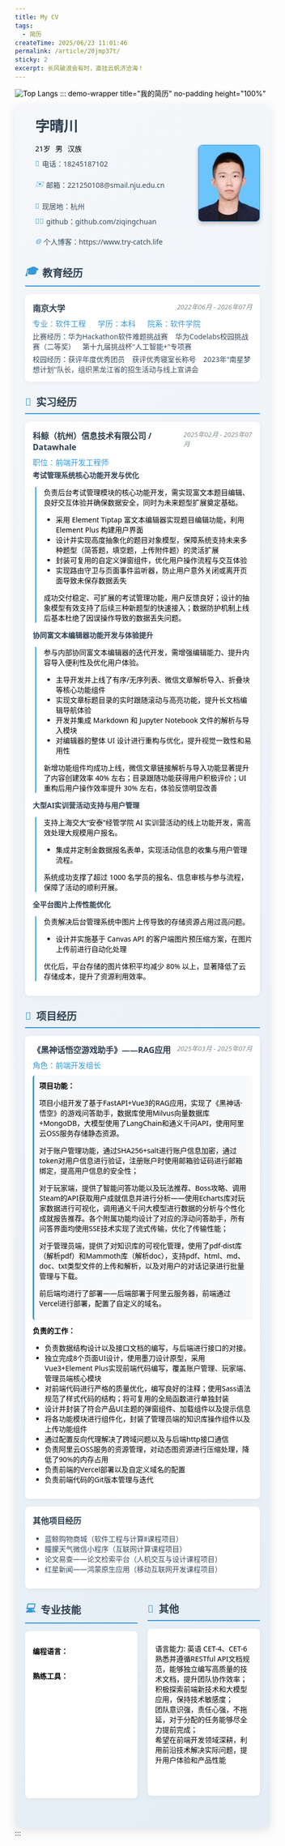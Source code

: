 ```yaml
---
title: My CV
tags:
  - 简历
createTime: 2025/06/23 11:01:46
permalink: /article/20jmp37t/
sticky: 2
excerpt: 长风破浪会有时，直挂云帆济沧海！
---
```

![Top Langs](https://github-readme-stats.vercel.app/api/top-langs/?username=ziqingchuan&layout=donut)
::: demo-wrapper title="我的简历" no-padding height="100%"
<style scoped>
.resume-container {
  color: #000000;
  font-family: 'Segoe UI', Tahoma, Geneva, Verdana, sans-serif;
  max-height: 100%;
  overflow-y: auto;
  padding: 20px;
  background: linear-gradient(135deg, #f5f7fa 0%, #e4edf5 100%);
  border-radius: 10px;
  box-shadow: 0 4px 20px rgba(0, 0, 0, 0.1);
}

p {
  color: #000000;
}

span {
  color: #000000;
}

.header {
  display: flex;
  justify-content: space-between;
  align-items: center;
  margin-bottom: 10px;
  padding-bottom: 15px;
}

.profile-img {
  width: 120px;
  height: 150px;
  border-radius: 8px;
  border: 1px solid #3498db;
  display: flex;
  align-items: center;
  justify-content: center;
  color: white;
  font-weight: bold;
  text-align: center;
  box-shadow: 0 4px 8px rgba(0, 0, 0, 0.2);
}

.personal-info {
  flex: 1;
  color: #000000;
  padding-left: 20px;
}

.name {
  font-size: 28px;
  font-weight: bold;
  color: #2c3e50;
  margin-bottom: 5px;
}

.contact-info {
  color: #000000;
  display: flex;
  flex-wrap: wrap;
  gap: 20px;
  margin-bottom: 10px;
}

.contact-item {
  display: flex;
  align-items: center;
  font-size: 14px;
  color: #34495e;
}

.contact-item i {
  margin-right: 5px;
  color: #3498db;
}

.basic-info {
  color: #000000;
  display: flex;
  gap: 10px;
  font-size: 14px;
  margin-top: 15px;
}

.section {
  color: #000000;
  margin-bottom: 25px;
}

.section-title {
  font-size: 20px;
  font-weight: bold;
  color: #2c3e50;
  padding-bottom: 8px;
  border-bottom: 2px solid #3498db;
  margin-bottom: 15px;
  display: flex;
  align-items: center;
}

.section-title i {
  margin-right: 10px;
  color: #3498db;
}

.col-wrap {
  display: grid;
  grid-template-columns: repeat(2, 1fr);
  gap: 20px;
  color: #000000;
}

@media (max-width: 768px) {
  .col-wrap { 
    grid-template-columns: 1fr; 
  }
}

.item {
  color: #000000;
  background: white;
  padding: 15px;
  border-radius: 8px;
  box-shadow: 0 2px 10px rgba(0, 0, 0, 0.05);
  margin-bottom: 15px;
  transition: transform 0.3s ease;
}

.item:hover {
  transform: translateY(-5px);
  box-shadow: 0 5px 15px rgba(0, 0, 0, 0.1);
}

.item-header {
  color: #000000;
  display: flex;
  justify-content: space-between;
  margin-bottom: 8px;
}

.item-title {
  font-weight: bold;
  color: #2c3e50;
  font-size: 16px;
}

.item-subtitle {
  color: #3498db;
  font-size: 15px;
}

.item-date {
  color: #7f8c8d;
  font-size: 13px;
  font-style: italic;
}

.item-content {
  font-size: 14px;
  color: #34495e;
}

.star-rating {
  color: #f39c12;
  margin-top: 5px;
}

.skills {
  display: flex;
  flex-wrap: wrap;
  gap: 10px;
  margin-top: 10px;
}

.skill-tag {
  background: #55b6f6;
  color: white;
  padding: 5px 10px;
  border-radius: 20px;
  font-size: 12px;
}

.sar-item {
  margin-bottom: 10px;
  color: #000000;
}

.sar-title {
  font-weight: bold;
  color: #2c3e50;
  margin-bottom: 5px;
}

.sar-content {
  padding-left: 15px;
  border-left: 2px solid #3498db;
  margin-left: 5px;
  color: #000000;
}

.project-feature {
  background: #f8f9fa;
  padding: 10px;
  border-radius: 5px;
  margin: 10px 0;
  color: #000000;
  border-left: 3px solid #3498db;
}

.responsibility {
  margin-top: 8px;
  color: #000000;
}

@media print {
  .resume-container {
    box-shadow: none;
    padding: 10px;
  }
}
</style>

<div class="resume-container">
  <!-- 个人信息头部 -->
  <div class="header">
    <div class="personal-info">
      <div class="name">字晴川</div>
      <div class="basic-info">
        <div>21岁</div>
        <div>男</div>
        <div>汉族</div>
      </div>
      <div class="contact-info" style="margin-top: 10px;">
        <div class="contact-item"><i>📱</i>电话：18245187102</div>
        <div class="contact-item"><i>✉️</i>邮箱：221250108@smail.nju.edu.cn</div>
        <div class="contact-item"><i>📍</i>现居地：杭州</div>
      </div>
      <div class="contact-info">
        <div class="contact-item"><i>👨‍💻</i>github：github.com/ziqingchuan</div>
        <div class="contact-item"><i>🌐</i>个人博客：https://www.try-catch.life</div>
      </div>
    </div>
    <img src="/images/myself.png" class="profile-img" alt="个人照片" />
  </div>

  <!-- 教育经历 -->
  <div class="section">
    <div class="section-title"><i>🎓</i>教育经历</div>
    <div class="item">
      <div class="item-header">
        <div class="item-title">南京大学&nbsp <Badge text="985" type="tip"/><Badge text="211" type="warning"/><Badge text="双一流" type="danger"/></div>
        <div class="item-date">2022年06月 - 2026年07月</div>
      </div>
      <div class="item-subtitle">专业：软件工程 &nbsp;&nbsp&nbsp;&nbsp 学历：本科 &nbsp;&nbsp&nbsp;&nbsp 院系：软件学院</div>
      <div class="item-content" style="margin-top: 5px;">比赛经历：华为Hackathon软件难题挑战赛  &nbsp;&nbsp 华为Codelabs校园挑战赛（二等奖） &nbsp;&nbsp 第十九届挑战杯"人工智能+"专项赛</div>
<div class="item-content" style="margin-top: 5px;">校园经历：获评年度优秀团员 &nbsp&nbsp 获评优秀寝室长称号 &nbsp&nbsp 2023年"南星梦想计划"队长，组织黑龙江省的招生活动与线上宣讲会</div>
    </div>
  </div>

  <!-- 实习经历 -->
  <div class="section">
    <div class="section-title"><i>💼</i>实习经历</div>
    <div class="item">
      <div class="item-header">
        <div class="item-title">科鲸（杭州）信息技术有限公司 / Datawhale</div>
        <div class="item-date">2025年02月 - 2025年07月</div>
      </div>
      <div class="item-subtitle">职位：前端开发工程师</div>
      <div class="sar-item" style="margin-top: 5px;">
        <div class="sar-title">考试管理系统核心功能开发与优化</div>
        <div class="sar-content">
          <p>负责后台考试管理模块的核心功能开发，需实现富文本题目编辑、良好交互体验并确保数据安全，同时为未来题型扩展奠定基础。</p>
          <ul>
            <li>采用 Element Tiptap 富文本编辑器实现题目编辑功能，利用 Element Plus 构建用户界面</li>
            <li>设计并实现高度抽象化的题目对象模型，保障系统支持未来多种题型（简答题，填空题，上传附件题）的灵活扩展</li>
            <li>封装可复用的自定义弹窗组件，优化用户操作流程与交互体验</li>
            <li>实现路由守卫与页面事件监听器，防止用户意外关闭或离开页面导致未保存数据丢失</li>
          </ul>
          <p>成功交付稳定、可扩展的考试管理功能，用户反馈良好；设计的抽象模型有效支持了后续三种新题型的快速接入；数据防护机制上线后基本杜绝了因误操作导致的数据丢失问题。</p>
        </div>
      </div>
      <div class="sar-item">
        <div class="sar-title">协同富文本编辑器功能开发与体验提升</div>
        <div class="sar-content">
          <p>参与内部协同富文本编辑器的迭代开发，需增强编辑能力、提升内容导入便利性及优化用户体验。</p>
          <ul>
            <li>主导开发并上线了有序/无序列表、微信文章解析导入、折叠块等核心功能组件</li>
            <li>实现文章标题目录的实时跟随滚动与高亮功能，提升长文档编辑导航体验</li>
            <li>开发并集成 Markdown 和 Jupyter Notebook 文件的解析与导入模块</li>
            <li>对编辑器的整体 UI 设计进行重构与优化，提升视觉一致性和易用性</li>
          </ul>
          <p>新增功能组件均成功上线，微信文章链接解析与导入功能显著提升了内容创建效率 40% 左右；目录跟随功能获得用户积极评价；UI 重构后用户操作效率提升 30% 左右，体验反馈明显改善</p>
        </div>
      </div>
      <div class="sar-item">
        <div class="sar-title">大型AI实训营活动支持与用户管理</div>
        <div class="sar-content">
          <p>支持上海交大“安泰”经管学院 AI 实训营活动的线上功能开发，需高效处理大规模用户报名。</p>
          <ul>
            <li>集成并定制金数据报名表单，实现活动信息的收集与用户管理流程。</li>
          </ul>
          <p>系统成功支撑了超过 1000 名学员的报名、信息审核与参与流程，保障了活动的顺利开展。</p>
        </div>
      </div>
      <div class="sar-item">
        <div class="sar-title">全平台图片上传性能优化</div>
        <div class="sar-content">
          <p>负责解决后台管理系统中图片上传导致的存储资源占用过高问题。</p>
          <ul>
            <li>设计并实施基于 Canvas API 的客户端图片预压缩方案，在图片上传前进行自动化处理</li>
          </ul>
          <p>优化后，平台存储的图片体积平均减少 80% 以上，显著降低了云存储成本，提升了资源利用效率。</p>
        </div>
      </div>
    </div>
  </div>

  <!-- 项目经历 -->
  <div class="section">
    <div class="section-title"><i>🚀</i>项目经历</div>
    <div class="item">
      <div class="item-header">
        <div class="item-title">《黑神话悟空游戏助手》——RAG应用</div>
        <div class="item-date">2025年03月 - 2025年07月</div>
      </div>
      <div class="item-subtitle">角色：前端开发组长</div>
      <div class="project-feature">
        <strong>项目功能：</strong>
        <p>
            项目小组开发了基于FastAPI+Vue3的RAG应用，实现了《黑神话·悟空》的游戏问答助手，数据库使用Milvus向量数据库+MongoDB，大模型使用了LangChain和通义千问API，使用阿里云OSS服务存储静态资源。
        </p>
        <p>
            对于账户管理功能，通过SHA256+salt进行账户信息加密，通过token对用户信息进行验证，注册账户时使用邮箱验证码进行邮箱绑定，提高用户信息的安全性；
        </p>
        <p>
            对于玩家端，提供了智能问答功能以及玩法推荐、Boss攻略、调用Steam的API获取用户成就信息并进行分析——使用Echarts库对玩家数据进行可视化，调用通义千问大模型进行数据的分析与个性化成就报告推荐。各个附属功能均设计了对应的浮动问答助手，所有问答界面均使用SSE技术实现了流式传输，优化了传输性能；
        </p>
        <p> 
            对于管理员端，提供了对知识库的可视化管理，使用了pdf-dist库（解析pdf）和Mammoth库（解析doc），支持pdf、html、md、doc、txt类型文件的上传和解析，以及对用户的对话记录进行批量管理与下载。
        </p>
        <p>
            前后端均进行了部署——后端部署于阿里云服务器，前端通过Vercel进行部署，配置了自定义的域名。
        </p>
      </div>
      <div class="responsibility">
        <strong>负责的工作：</strong>
        <ul>
          <li>负责数据结构设计以及接口文档的编写，与后端进行接口的对接。</li>
          <li>独立完成8个页面UI设计，使用墨刀设计原型，采用Vue3+Element Plus实现前端代码编写，覆盖账户管理、玩家端、管理员端核心模块</li>
          <li>对前端代码进行严格的质量优化，编写良好的注释；使用Sass语法规范了样式代码的结构；将可复用的全局函数进行单独封装</li>
          <li>设计并封装了符合产品UI主题的弹窗组件、加载组件以及提示信息</li>
          <li>将各功能模块进行组件化，封装了管理员端的知识库操作组件以及上传功能组件</li>
          <li>通过配置反向代理解决了跨域问题以及与后端http接口通信</li>
          <li>负责阿里云OSS服务的资源管理，对动态图资源进行压缩处理，降低了90%的内存占用</li>
          <li>负责前端的Vercel部署以及自定义域名的配置</li>
          <li>负责前端代码的Git版本管理与迭代</li>
        </ul>
      </div>
    </div>
    <div class="item">
      <div class="item-header">
        <div class="item-title">其他项目经历</div>
      </div>
      <div class="item-content">
        <ul>
          <li>蓝鲸购物商城（软件工程与计算Ⅱ课程项目）</li>
          <li>瞳朦天气微信小程序（互联网计算课程项目）</li>
          <li>论文易查——论文检索平台（人机交互与设计课程项目）</li>
          <li>红星新闻——鸿蒙原生应用（移动互联网开发课程项目）</li>
        </ul>
      </div>
    </div>
  </div>

  <div class="col-wrap">
    <!-- 专业技能 -->
    <div class="section">
      <div class="section-title"><i>💻</i>专业技能</div>
      <div class="item" style="min-height: 300px">
        <div class="item-content">
          <p><strong>编程语言：</strong></p>
              <div class="skills">
              <Badge text="Typescript" type="tip"/>
              <Badge text="Javascript" type="warning"/>
              <Badge text="HTML/CSS" type="danger"/>
              <Badge text="Vue3" type="tip"/>
              <Badge text="C++" type="warning"/>
              <Badge text="Python" type="danger"/>
              <Badge text="Java" type="tip"/>
              <Badge text="Arkts" type="warning"/>
            </div>
            <p style="margin-top: 15px;"><strong>熟练工具：</strong></p>
            <div class="skills">
              <Badge text="Git" type="danger"/>
              <Badge text="Vite" type="tip"/>
              <Badge text="Vercel" type="warning"/>
              <Badge text="WebStorm" type="danger"/>
              <Badge text="PyCharm" type="tip"/>
              <Badge text="ChatGPT" type="warning"/>
              <Badge text="DeepSeek" type="danger"/>
              <Badge text="Manus" type="tip"/>
              <Badge text="Typora" type="warning"/>
            </div>
        </div>
      </div>
    </div>
    <!-- 其他信息 -->
    <div class="section">
      <div class="section-title"><i>🌟</i>其他</div>
      <div class="item" style="min-height: 300px">
        <div class="item-content">
          <p>语言能力: 英语 CET-4、CET-6<br>
          熟悉并遵循RESTful API文档规范，能够独立编写高质量的技术文档，提升团队协作效率；<br>
          积极探索前端新技术和大模型应用，保持技术敏感度；<br>
          团队意识强，责任心强，不拖延，对于分配的任务能够尽全力提前完成；<br>
          希望在前端开发领域深耕，利用前沿技术解决实际问题，提升用户体验和产品性能</p>
        </div>
      </div>
    </div>
  </div>
</div>
:::
